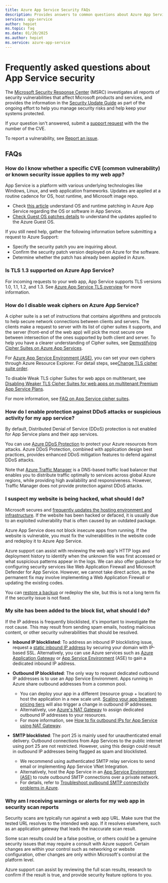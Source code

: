 ```yaml
---
title: Azure App Service Security FAQs
description: Provides answers to common questions about Azure App Service security.
services: app-service
author: hepiet
ms.topic: faq
ms.date: 01/20/2025
ms.author: hepiet
ms.service: azure-app-service
---
```

# Frequently asked questions about App Service security

The [Microsoft Security Response Center](https://msrc.microsoft.com/) (MSRC) investigates all reports of security vulnerabilities that affect Microsoft products and services, and provides the information in the [Security Update Guide](https://msrc.microsoft.com/update-guide/vulnerability) as part of the ongoing effort to help you manage security risks and help keep your systems protected.

If your question isn't answered, submit a [support request](https://ms.portal.azure.com/#blade/Microsoft_Azure_Support/HelpAndSupportBlade/overview?DMC=troubleshoot) with the the number of the CVE. 

To report a vulnerability, see [Report an issue](https://msrc.microsoft.com/report/vulnerability/new).

## FAQs

### How do I know whether a specific CVE (common vulnerability) or known security issue applies to my web app?

App Service is a platform with various underlying technologies like Windows, Linux, and web application frameworks. Updates are applied at a routine cadence for OS, host runtime, and Microsoft image repo. 

- Check [this article](/azure/app-service/overview-patch-os-runtime) understand OS and runtime patching in Azure App Service regarding the OS or software in App Service.
- [Check Guest OS patches details](/azure/cloud-services/cloud-services-guestos-msrc-releases) to understand the updates applied to the Azure Guest OS.

If you still need help, gather the following information before submitting a request to Azure Support:

- Specify the security patch you are inquiring about.
- Confirm the security patch version deployed on Azure for the software.
- Determine whether the patch has already been applied in Azure.

### Is TLS 1.3 supported on Azure App Service?

For incoming requests to your web app, App Service supports TLS versions 1.0, 1.1, 1.2, and 1.3. See [Azure App Service TLS overview](/azure/app-service/overview-tls) for more information.

### How do I disable weak ciphers on Azure App Service?

A cipher suite is a set of instructions that contains algorithms and protocols to help secure network connections between clients and servers. The clients make a request to server with its list of cipher suites it supports, and the server (front-end of the web app) will pick the most secure one between intersection of the ones supported by both client and server. To help you have a clearer understanding of Cipher suites, see [Demystifying Cipher Suites on Azure App Services](https://techcommunity.microsoft.com/t5/apps-on-azure-blog/demystifying-cipher-suites-on-azure-app-services/ba-p/2656254).

For [Azure App Service Environment (ASE)](/azure/app-service/environment/overview), you can set your own ciphers through Azure Resource Explorer. For detail steps, see[Change TLS cipher suite order](/azure/app-service/environment/app-service-app-service-environment-custom-settings#change-tls-cipher-suite-order).

To disable Weak TLS cipher Suites for web apps on multitenant, see [Disabling Weaker TLS Cipher Suites for web apps on multitenant Premium App Service Plans](https://azure.github.io/AppService/2022/10/11/Public-preview-min-tls-cipher-suite.html).

For more information, see [FAQ on App Service cipher suites](https://techcommunity.microsoft.com/t5/apps-on-azure-blog/faq-on-app-service-cipher-suites/ba-p/3881922).

### How do I enable protection against DDoS attacks or suspicious activity for my app service?

By default, Distributed Denial of Service (DDoS) protection is not enabled for App Service plans and their app services.

You can use [Azure DDoS Protection](/azure/ddos-protection/ddos-protection-overview) to protect your Azure resources from attacks. Azure DDoS Protection, combined with application design best practices, provides enhanced DDoS mitigation features to defend against DDoS attacks.

Note that [Azure Traffic Manager](/azure/traffic-manager/traffic-manager-overview) is a DNS-based traffic load balancer that enables you to distribute traffic optimally to services across global Azure regions, while providing high availability and responsiveness. However, Traffic Manager does not provide protection against DDoS attacks.

### I suspect my website is being hacked, what should I do?

Microsoft secures and [frequently updates the hosting environment and infrastructure](/azure/app-service/overview-patch-os-runtime). If the website has been hacked or defaced, it is usually due to an exploited vulnerability that is often caused by an outdated package.

Azure App Service does not block insecure apps from running. If the website is vulnerable, you must fix the vulnerabilities in the website code and redeploy it to Azure App Service. 

Azure support can assist with reviewing the web app's HTTP logs and deployment history to identify when the unknown file was first accessed or what suspicious patterns appear in the logs. We can also offer guidance for configuring security services like Web Application Firewall and Microsoft Defender for App Service. However, we cannot take direct action, as the permanent fix may involve implementing a Web Application Firewall or updating the existing codes.

You can [restore a backup](/azure/app-service/manage-backup?tabs=portal#restore-a-backup) or redeploy the site, but this is not a long term fix if the security issue is not fixed.

### My site has been added to the block list, what should I do?

If the IP address is frequently blocklisted, it's important to investigate the root cause. This may result from sending spam emails, hosting malicious content, or other security vulnerabilities that should be resolved.

- **Inbound IP blocklisted**: To address an inbound IP blocklisting issue, request a [static inbound IP address](/azure/app-service/overview-inbound-outbound-ips#get-a-static-inbound-ip) by securing your domain with IP-based SSL. Alternatively, you can use Azure services such as [Azure Application Gateway](/azure/application-gateway/overview) or [App Service Environment](/azure/app-service/environment/networking) (ASE) to gain a dedicated inbound IP address.  

- **Outbound IP blocklisted**: The only way to request dedicated outbound IP addresses is to use an App Service Environment. Apps running in Azure share outbound addresses from a common pool.  
    - You can deploy your app in a different (resource group + location) to host the application in a new scale unit. [Scaling your app between pricing tiers](/azure/app-service/manage-scale-up#scale-up-your-pricing-tier) will also trigger a change in outbound IP addresses.  
    - Alternatively, use [Azure's NAT Gateway](/azure/vpn-gateway/vpn-gateway-about-vpngateways) to assign dedicated outbound IP addresses to your resources.  
    - For more information, see [How to fix outbound IPs for App Service using NAT Gateway](https://techcommunity.microsoft.com/blog/appsonazureblog/how-to-fix-outbound-ips-for-app-service/2320612).  

- **SMTP blocklisted**: The port 25 is mainly used for unauthenticated email delivery. Outbound connections from App Services to the public internet using port 25 are not restricted. However, using this design could result in outbound IP addresses being flagged as spam and blocklisted.  
    - We recommend using authenticated SMTP relay services to send email or implementing App Service VNet Integration.  
    - Alternatively, host the App Service in an [App Service Environment (ASE)](/azure/app-service/environment/networking) to route outbound SMTP connections over a private network.  
    - For details, refer to [Troubleshoot outbound SMTP connectivity problems in Azure](/azure/virtual-network/troubleshoot-outbound-smtp-connectivity).  

### Why am I receiving warnings or alerts for my web app in security scan reports

Security scans are typically run against a web app URL. Make sure that the tested URL resolves to the intended web app. If it resolves elsewhere, such as an application gateway that leads the inaccurate scan result.

Some scan results could be a false positive, or others could be a genuine security issues that may require a consult with Azure support. Certain changes are within your control such as networking or website configuration, other changes are only within Microsoft's control at the platform level.

Azure support can assist by reviewing the full scan results, research to confirm if the result is true, and provide security feature options to you.
